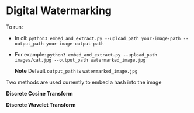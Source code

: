 # Digital Watermarking

To run:
- In cli: `python3 embed_and_extract.py --upload_path your-image-path --output_path your-image-output-path`

- For example: `python3 embed_and_extract.py --upload_path images/cat.jpg --output_path watermarked_image.jpg`

  **Note**
  Default `output_path` is `watermarked_image.jpg`


Two methods are used currently to embed a hash into the image 

**Discrete Cosine Transform**


**Discrete Wavelet Transform**





